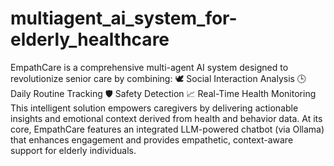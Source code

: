 # multiagent_ai_system_for-elderly_healthcare
EmpathCare is a comprehensive multi-agent AI system designed to revolutionize senior care by combining:
🕊️ Social Interaction Analysis
🕒 Daily Routine Tracking
🛡️ Safety Detection
📈 Real-Time Health Monitoring
This intelligent solution empowers caregivers by delivering actionable insights and emotional context derived from health and behavior data. At its core, EmpathCare features an integrated LLM-powered chatbot (via Ollama) that enhances engagement and provides empathetic, context-aware support for elderly individuals.
